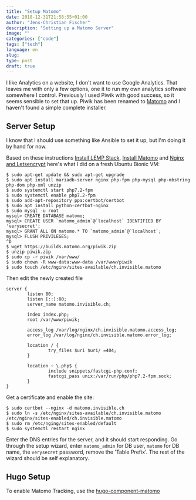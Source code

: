 ```yaml
---
title: "Setup Matomo"
date: 2018-12-31T21:58:55+01:00
author: "Jens-Christian Fischer"
description: "Setting up a Matomo Server"
image: ""
categories: ["code"]
tags: ["tech"]
language: en
slug:
type: post
draft: true
---
```


I like Analytics on a website, I don't want to use Google Analytics. That leaves
me with only a few options, one it to run my own analytics software somewhere I control.
Previously I used Piwik with good success, so it seems sensible to set that up. Piwik
has been renamed to [Matomo](https://matomo.org) and I haven't found a simple complete
installer.

## Server Setup

I know that I should use something like Ansible to set it up, but I'm doing it by hand for 
now.

Based on these instructions [Install LEMP Stack](https://linuxconfig.org/how-to-install-nginx-mariadb-php-lemp-stack-on-ubuntu-18-04-bionic-beaver-linux), 
[Install Matomo](https://linuxconfig.org/how-to-install-matomo-open-source-analytics-on-ubuntu-18-04-bionic-beaver-linux)
and [Nginx and Letsencrypt](https://www.digitalocean.com/community/tutorials/how-to-secure-nginx-with-let-s-encrypt-on-ubuntu-18-04)
here's what I did on a fresh Ubuntu Bionic VM:

    $ sudo apt-get update && sudo apt-get upgrade
    $ sudo apt install mariadb-server nginx php-fpm php-mysql php-mbstring php-dom php-xml unzip
    $ sudo systemctl start php7.2-fpm
    $ sudo systemctl enable php7.2-fpm
    $ sudo add-apt-repository ppa:certbot/certbot
    $ sudo apt install python-certbot-nginx
    $ sudo mysql -u root
    mysql> CREATE DATABASE matomo;
    mysql> CREATE USER `matomo_admin`@`localhost` IDENTIFIED BY 'verysecret';
    mysql> GRANT ALL ON matomo.* TO `matomo_admin`@`localhost`;
    mysql> FLUSH PRIVILEGES;
    ^D
    $ wget https://builds.matomo.org/piwik.zip
    $ unzip piwik.zip
    $ sudo cp -r piwik /var/www/
    $ sudo chown -R www-data:www-data /var/www/piwik
    $ sudo touch /etc/nginx/sites-available/ch.invisible.matomo
   
    
Then edit the newly created file
   
    server {
            listen 80;
            listen [::]:80;
            server_name matomo.invisible.ch;
    
            index index.php;
            root /var/www/piwik;
    
            access_log /var/log/nginx/ch.invisible.matomo.access_log;
            error_log /var/log/nginx/ch.invisible.matomo.error_log;
    
            location / {
                    try_files $uri $uri/ =404;
            }
    
            location ~ \.php$ {
                    include snippets/fastcgi-php.conf;
                    fastcgi_pass unix:/var/run/php/php7.2-fpm.sock;
            }
    }
    
Get a certificate and enable the site:

    $ sudo certbot --nginx -d matomo.invisible.ch
    $ sudo ln -s /etc/nginx/sites-available/ch.invisible.matomo /etc/nginx/sites-enabled/ch.invisible.matomo
    $ sudo rm /etc/nging/sites-enabled/default
    $ sudo systemctl restart nginx    

Enter the DNS entries for the server, and it should start responding. Go through the setup
wizard, enter `matomo_admin` for DB user, `matomo` for DB name, the `verysecret` password, remove
the 'Table Prefix'. The rest of the wizard should be self explanatory.

## Hugo Setup

To enable Matomo Tracking, use the [hugo-component-matomo](https://github.com/holehan/hugo-component-matomo)

